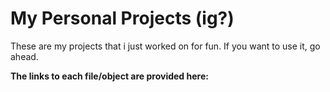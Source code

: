 # My Personal Projects (ig?)

These are my projects that i just worked on for fun.
If you want to use it, go ahead.

**The links to each file/object are provided here:**
